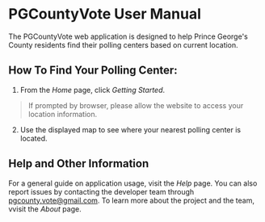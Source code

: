 # PGCountyVote User Manual
The PGCountyVote web application is designed to help Prince George's County residents find their polling centers based on current location.

## How To Find Your Polling Center:
1. From the *Home* page, click *Getting Started*.
> If prompted by browser, please allow the website to access your location information.
2. Use the displayed map to see where your nearest polling center is located.

## Help and Other Information
For a general guide on application usage, visit the *Help* page. You can also report issues by contacting the developer team through pgcounty.vote@gmail.com.
To learn more about the project and the team, vvisit the *About* page.


